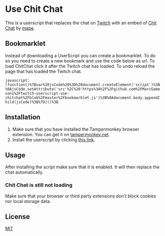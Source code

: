 # Use Chit Chat

This is a userscript that replaces the chat on [Twitch](https://twitch.tv) with an embed of [Chit Chat](https://chitchat.ma.pe/) by [mape](https://twitter.com/mape).

## Bookmarklet

Instead of downloading a UserScript you can create a bookmarklet. To do so you need to create a new bookmark and use the code below as url. To load ChitChat click it after the Twitch chat has loaded. To undo reload the page that has loaded the Twitch chat.

```javascript:(function()%7Bvar%20jsCode%20%3D%20document.createElement('script')%3B%0AjsCode.setAttribute('src'%2C%20'https%3A%2F%2Fgithub.com%2FMarcGamesons%2Ftwitch-userscript-use-chitchat%2Fblob%2Fmaster%2Fbookmarklet.js')%3B%0Adocument.body.appendChild(jsCode)%3B%7D)()%3B```

## Installation

1. Make sure that you have installed the Tampermonkey browser extension. You can get it on [tampermonkey.net](https://www.tampermonkey.net/).
2. Install the userscript by clicking [this link](https://github.com/MarcGamesons/twitch-userscript-use-chitchat/raw/master/use-chitchat.user.js).

## Usage

After installing the script make sure that it is enabled. It will then replace the chat automatically.

### Chit Chat is still not loading
Make sure that your browser or third party extensions don't block cookies nor local storage data.

## License

[MIT](https://choosealicense.com/licenses/mit/)
